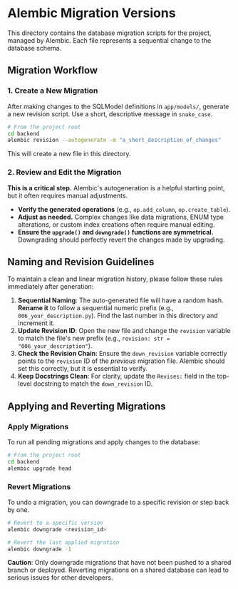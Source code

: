 # Alembic Migration Versions

This directory contains the database migration scripts for the project, managed by Alembic. Each file represents a sequential change to the database schema.

## Migration Workflow

### 1. Create a New Migration

After making changes to the SQLModel definitions in `app/models/`, generate a new revision script. Use a short, descriptive message in `snake_case`.

```bash
# From the project root
cd backend
alembic revision --autogenerate -m "a_short_description_of_changes"
```

This will create a new file in this directory.

### 2. Review and Edit the Migration

**This is a critical step.** Alembic's autogeneration is a helpful starting point, but it often requires manual adjustments.

- **Verify the generated operations** (e.g., `op.add_column`, `op.create_table`).
- **Adjust as needed.** Complex changes like data migrations, ENUM type alterations, or custom index creations often require manual editing.
- **Ensure the `upgrade()` and `downgrade()` functions are symmetrical.** Downgrading should perfectly revert the changes made by upgrading.

## Naming and Revision Guidelines

To maintain a clean and linear migration history, please follow these rules immediately after generation:

1.  **Sequential Naming**: The auto-generated file will have a random hash. **Rename it** to follow a sequential numeric prefix (e.g., `006_your_description.py`). Find the last number in this directory and increment it.
2.  **Update Revision ID**: Open the new file and change the `revision` variable to match the file's new prefix (e.g., `revision: str = "006_your_description"`).
3.  **Check the Revision Chain**: Ensure the `down_revision` variable correctly points to the `revision` ID of the _previous_ migration file. Alembic should set this correctly, but it is essential to verify.
4.  **Keep Docstrings Clean**: For clarity, update the `Revises:` field in the top-level docstring to match the `down_revision` ID.

## Applying and Reverting Migrations

### Apply Migrations

To run all pending migrations and apply changes to the database:

```bash
# From the project root
cd backend
alembic upgrade head
```

### Revert Migrations

To undo a migration, you can downgrade to a specific revision or step back by one.

```bash
# Revert to a specific version
alembic downgrade <revision_id>

# Revert the last applied migration
alembic downgrade -1
```

**Caution**: Only downgrade migrations that have not been pushed to a shared branch or deployed. Reverting migrations on a shared database can lead to serious issues for other developers.
